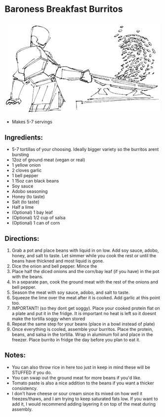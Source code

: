 # Baroness Breakfast Burritos

![Knight using a wok](../Art/knight_cooking.webp)

- Makes 5-7 servings

## Ingredients:

- 5-7 tortillas of your choosing. Ideally bigger variety so the burritos arent bursting
- 12oz of ground meat (vegan or real)
- 1 yellow onion
- 2 cloves garlic
- 1 bell pepper
- 1 15oz can black beans
- Soy sauce
- Adobo seasoning
- Honey (to taste)
- Salt (to taste)
- Half a lime
- (Optional) 1 bay leaf
- (Optional) 1/2 cup of salsa
- (Optional) 1 can of corn

## Directions:

1. Grab a pot and place beans with liquid in on low. Add soy sauce, adobo, honey, and salt to taste. Let simmer while you cook the rest or until the beans have thickned and most liquid is gone.
2. Dice the onion and bell pepper. Mince the
3. Place half the diced onions and the corn/bay leaf (if you have) in the pot with the beans.
4. In a separate pan, cook the ground meat with the rest of the onions and bell pepper.
5. Season the meat with soy sauce, adobo, and salt to taste.
6. Squeeze the lime over the meat after it is cooked. Add garlic at this point too.
7. IMPORTANT! (so they dont get soggy). Place your cooked protein flat on a plate and put it in the fridge. It is important no heat is left so it doesnt make the tortilla soggy when stored
8. Repeat the same step for your beans (place in a bowl instead of plate)
9. Once everything is cooled, assemble your burritos. Place the protein, beans, and salsa in the tortilla. Wrap in aluminum foil and place in the freezer. Place burrito in fridge the day before you plan to eat it.

## Notes:

- You can also throw rice in here too just in keep in mind these will be STUFFED if you do.
- You can swap out the ground meat for more beans if you'd like.
- Tomato paste is also a nice addition to the beans if you want a thicker consistency.
- I don't have cheese or sour cream since its mixed on how well it freezes/thaws, and I am trying to keep saturated fats low. If you want to add it, I would recommend adding layering it on top of the meat during assembly.